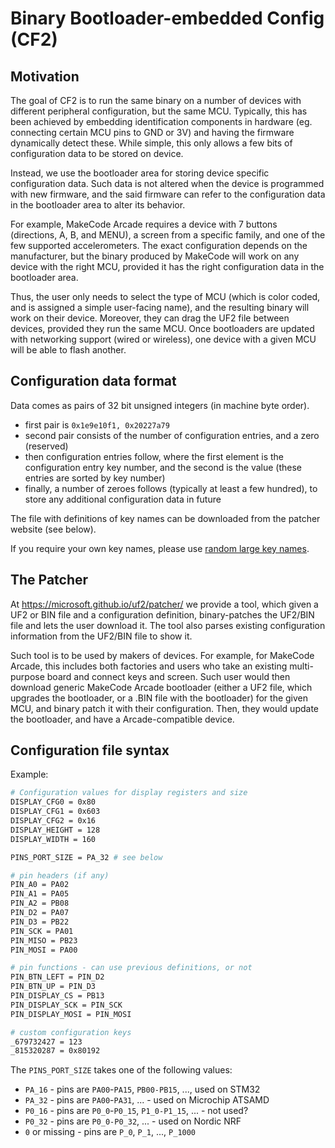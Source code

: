 # Binary Bootloader-embedded Config (CF2)

## Motivation

The goal of CF2 is to run the same binary on a number of devices with different
peripheral configuration, but the same MCU.
Typically, this has been achieved by embedding identification components in hardware
(eg. connecting certain MCU pins to GND or 3V) and having the firmware dynamically
detect these.
While simple, this only allows a few bits of configuration data to be stored on device.

Instead, we use the bootloader area for storing device specific configuration data.
Such data is not altered when the device is programmed with new firmware,
and the said firmware can refer to the configuration data in the bootloader area to
alter its behavior.

For example, MakeCode Arcade requires a device with 7 buttons (directions, A, B, and MENU),
a screen from a specific family, and one of the few supported accelerometers.
The exact configuration depends on the manufacturer, but the binary produced by MakeCode
will work on any device with the right MCU, provided it has the right configuration
data in the bootloader area.

Thus, the user only needs to select the type of MCU (which is color coded, 
and is assigned a simple user-facing name), and the resulting binary will work
on their device.
Moreover, they can drag the UF2 file between devices, provided they run the same MCU.
Once bootloaders are updated with networking support (wired or wireless), one device with 
a given MCU will be able to flash another.

## Configuration data format

Data comes as pairs of 32 bit unsigned integers (in machine byte order).
* first pair is `0x1e9e10f1, 0x20227a79`
* second pair consists of the number of configuration entries, and a zero (reserved)
* then configuration entries follow, where the first element is the configuration
  entry key number, and the second is the value (these entries are sorted by key number)
* finally, a number of zeroes follows (typically at least a few hundred), 
  to store any additional configuration data in future

The file with definitions of key names can be downloaded from the patcher website (see below).

If you require your own key names, please use 
[random large key names](https://github.com/Microsoft/uf2#picking-numbers-at-random).

## The Patcher

At https://microsoft.github.io/uf2/patcher/ we provide a tool, which given a UF2 or BIN file
and a configuration definition, binary-patches the UF2/BIN file and lets the user download it.
The tool also parses existing configuration information from the UF2/BIN file to show it.

Such tool is to be used by makers of devices.
For example, for MakeCode Arcade, this includes both factories and users who take an existing
multi-purpose board and connect keys and screen.
Such user would then download generic MakeCode Arcade bootloader (either a UF2 file,
which upgrades the bootloader, or a .BIN file with the bootloader) for the given MCU,
and binary patch it with their configuration.
Then, they would update the bootloader, and have a Arcade-compatible device.

## Configuration file syntax

Example:

```bash
# Configuration values for display registers and size
DISPLAY_CFG0 = 0x80
DISPLAY_CFG1 = 0x603
DISPLAY_CFG2 = 0x16
DISPLAY_HEIGHT = 128
DISPLAY_WIDTH = 160

PINS_PORT_SIZE = PA_32 # see below

# pin headers (if any)
PIN_A0 = PA02
PIN_A1 = PA05
PIN_A2 = PB08
PIN_D2 = PA07
PIN_D3 = PB22
PIN_SCK = PA01
PIN_MISO = PB23
PIN_MOSI = PA00

# pin functions - can use previous definitions, or not
PIN_BTN_LEFT = PIN_D2
PIN_BTN_UP = PIN_D3
PIN_DISPLAY_CS = PB13
PIN_DISPLAY_SCK = PIN_SCK
PIN_DISPLAY_MOSI = PIN_MOSI

# custom configuration keys
_679732427 = 123
_815320287 = 0x80192
```

The `PINS_PORT_SIZE` takes one of the following values:
* `PA_16` - pins are `PA00`-`PA15`, `PB00-PB15`, ..., used on STM32
* `PA_32` - pins are `PA00`-`PA31`, ... - used on Microchip ATSAMD
* `P0_16` - pins are `P0_0`-`P0_15`, `P1_0-P1_15`, ... - not used?
* `P0_32` - pins are `P0_0-P0_32`, ... - used on Nordic NRF
* `0` or missing - pins are `P_0`, `P_1`, ..., `P_1000`

